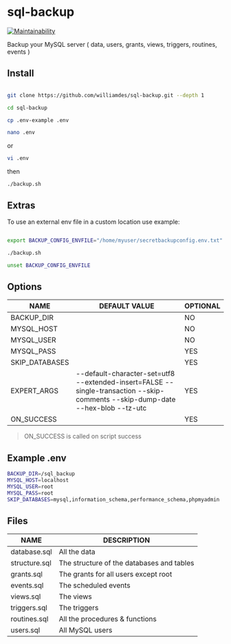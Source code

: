 # sql-backup
[![Maintainability](https://api.codeclimate.com/v1/badges/9af0b964df176436608d/maintainability)](https://codeclimate.com/github/williamdes/sql-backup/maintainability)

Backup your MySQL server ( data, users, grants, views, triggers, routines, events )

## Install

```bash

git clone https://github.com/williamdes/sql-backup.git --depth 1
```
```bash
cd sql-backup

cp .env-example .env
```
```bash
nano .env
```
or  
```bash
vi .env

```
then  
```
./backup.sh
```
## Extras

To use an external env file in a custom location use example: 
```bash

export BACKUP_CONFIG_ENVFILE="/home/myuser/secretbackupconfig.env.txt"

./backup.sh

unset BACKUP_CONFIG_ENVFILE
```

## Options

| NAME           	| DEFAULT VALUE                                                                                                                  	| OPTIONAL 	|
|----------------	|--------------------------------------------------------------------------------------------------------------------------------	|----------	|
| BACKUP_DIR     	|                                                                                                                                	| NO       	|
| MYSQL_HOST     	|                                                                                                                                	| NO       	|
| MYSQL_USER     	|                                                                                                                                	| NO       	|
| MYSQL_PASS     	|                                                                                                                                	| YES      	|
| SKIP_DATABASES 	|                                                                                                                                	| YES      	|
| EXPERT_ARGS    	| --default-character-set=utf8 --extended-insert=FALSE --single-transaction --skip-comments --skip-dump-date --hex-blob --tz-utc 	| YES      	|
| ON_SUCCESS     	|                                                                                                                                	| YES      	|

> ON_SUCCESS is called on script success

## Example .env

```bash
BACKUP_DIR=/sql_backup
MYSQL_HOST=localhost
MYSQL_USER=root
MYSQL_PASS=root
SKIP_DATABASES=mysql,information_schema,performance_schema,phpmyadmin
```

## Files

| NAME          	| DESCRIPTION                               	|
|---------------	|-------------------------------------------	|
| database.sql  	| All the data                              	|
| structure.sql 	| The structure of the databases and tables 	|
| grants.sql    	| The grants for all users except root      	|
| events.sql    	| The scheduled events                      	|
| views.sql     	| The views                                 	|
| triggers.sql  	| The triggers                              	|
| routines.sql  	| All the procedures & functions            	|
| users.sql     	| All MySQL users                           	|
